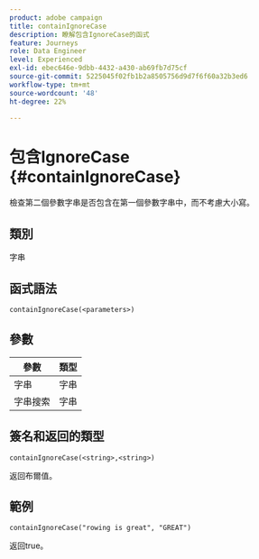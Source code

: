 ```yaml
---
product: adobe campaign
title: containIgnoreCase
description: 瞭解包含IgnoreCase的函式
feature: Journeys
role: Data Engineer
level: Experienced
exl-id: ebec646e-9dbb-4432-a430-ab69fb7d75cf
source-git-commit: 5225045f02fb1b2a8505756d9d7f6f60a32b3ed6
workflow-type: tm+mt
source-wordcount: '48'
ht-degree: 22%

---
```


# 包含IgnoreCase {#containIgnoreCase}

檢查第二個參數字串是否包含在第一個參數字串中，而不考慮大小寫。

## 類別

字串

## 函式語法

`containIgnoreCase(<parameters>)`

## 參數

| 參數 | 類型 |
|-----------|------------------|
| 字串 | 字串 |
| 字串搜索 | 字串 |

## 簽名和返回的類型

`containIgnoreCase(<string>,<string>)`

返回布爾值。

## 範例

`containIgnoreCase("rowing is great", "GREAT")`

返回true。
